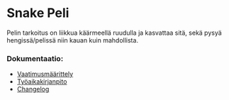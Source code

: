 # Snake Peli
Pelin tarkoitus on liikkua käärmeellä ruudulla ja kasvattaa sitä, sekä pysyä hengissä/pelissä niin kauan kuin mahdollista.

### Dokumentaatio: 
- [Vaatimusmäärittely](https://github.com/lottapispa/ot-harjoitystyo/blob/master/dokumentaatio/vaatimusmaarittely.md)
- [Työaikakirjanpito](https://github.com/lottapispa/ot-harjoitystyo/blob/master/dokumentaatio/tyoaikakirjanpito.md)
- [Changelog](https://github.com/lottapispa/ot-harjoitystyo/blob/master/dokumentaatio/changelog.md)
